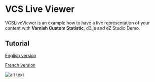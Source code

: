 VCS Live Viewer
===============

VCSLiveViewer is an example how to have a live representation of your content with
**Varnish Custom Statistic**, d3.js and eZ Studio Demo.

Tutorial
--------

[English version]()

[French version](doc/fr/main.md)

![alt text](./doc/assets/lieveviewer.png "Liveviewr")
